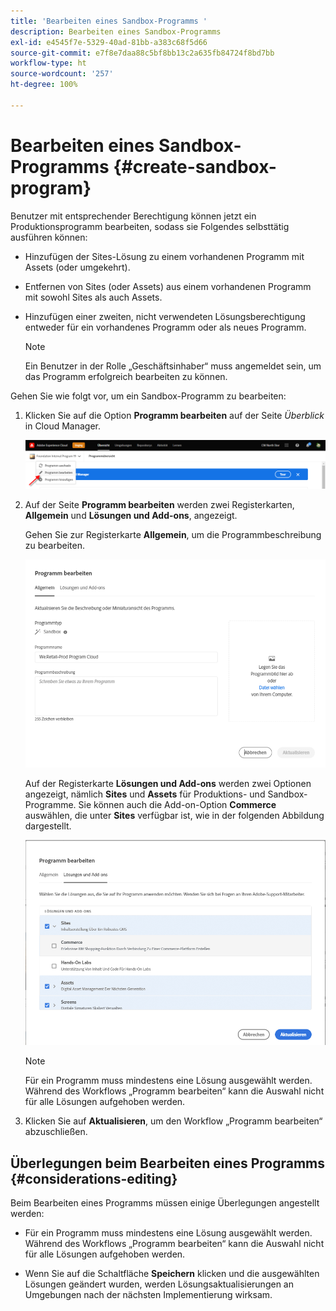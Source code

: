 ```yaml
---
title: 'Bearbeiten eines Sandbox-Programms '
description: Bearbeiten eines Sandbox-Programms
exl-id: e4545f7e-5329-40ad-81bb-a383c68f5d66
source-git-commit: e7f8e7daa88c5bf8bb13c2a635fb84724f8bd7bb
workflow-type: ht
source-wordcount: '257'
ht-degree: 100%

---
```


# Bearbeiten eines Sandbox-Programms {#create-sandbox-program}

Benutzer mit entsprechender Berechtigung können jetzt ein Produktionsprogramm bearbeiten, sodass sie Folgendes selbsttätig ausführen können:

* Hinzufügen der Sites-Lösung zu einem vorhandenen Programm mit Assets (oder umgekehrt).
* Entfernen von Sites (oder Assets) aus einem vorhandenen Programm mit sowohl Sites als auch Assets.
* Hinzufügen einer zweiten, nicht verwendeten Lösungsberechtigung entweder für ein vorhandenes Programm oder als neues Programm.

   >[!NOTE]
   >Ein Benutzer in der Rolle „Geschäftsinhaber“ muss angemeldet sein, um das Programm erfolgreich bearbeiten zu können.

Gehen Sie wie folgt vor, um ein Sandbox-Programm zu bearbeiten:

1. Klicken Sie auf die Option **Programm bearbeiten** auf der Seite *Überblick* in Cloud Manager.

   ![](assets/edit-program-overview.png)

1. Auf der Seite **Programm bearbeiten** werden zwei Registerkarten, **Allgemein** und **Lösungen und Add-ons**, angezeigt.

   Gehen Sie zur Registerkarte **Allgemein**, um die Programmbeschreibung zu bearbeiten.

   ![](/help/implementing/cloud-manager/getting-access-to-aem-in-cloud/assets/edit-program-sandboxa.png)

   Auf der Registerkarte **Lösungen und Add-ons** werden zwei Optionen angezeigt, nämlich **Sites** und **Assets** für Produktions- und Sandbox-Programme. Sie können auch die Add-on-Option **Commerce** auswählen, die unter **Sites** verfügbar ist, wie in der folgenden Abbildung dargestellt.

   ![](assets/edit-prg.png)

   >[!NOTE]
   >Für ein Programm muss mindestens eine Lösung ausgewählt werden. Während des Workflows „Programm bearbeiten“ kann die Auswahl nicht für alle Lösungen aufgehoben werden.

1. Klicken Sie auf **Aktualisieren**, um den Workflow „Programm bearbeiten“ abzuschließen.


## Überlegungen beim Bearbeiten eines Programms {#considerations-editing}

Beim Bearbeiten eines Programms müssen einige Überlegungen angestellt werden:

* Für ein Programm muss mindestens eine Lösung ausgewählt werden. Während des Workflows „Programm bearbeiten“ kann die Auswahl nicht für alle Lösungen aufgehoben werden.

* Wenn Sie auf die Schaltfläche **Speichern** klicken und die ausgewählten Lösungen geändert wurden, werden Lösungsaktualisierungen an Umgebungen nach der nächsten Implementierung wirksam.
